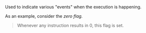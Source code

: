 Used to indicate various "events" when the execution is happening.

As an example, consider the *zero flag.*

> Whenever any instruction results in 0, this flag is set.

